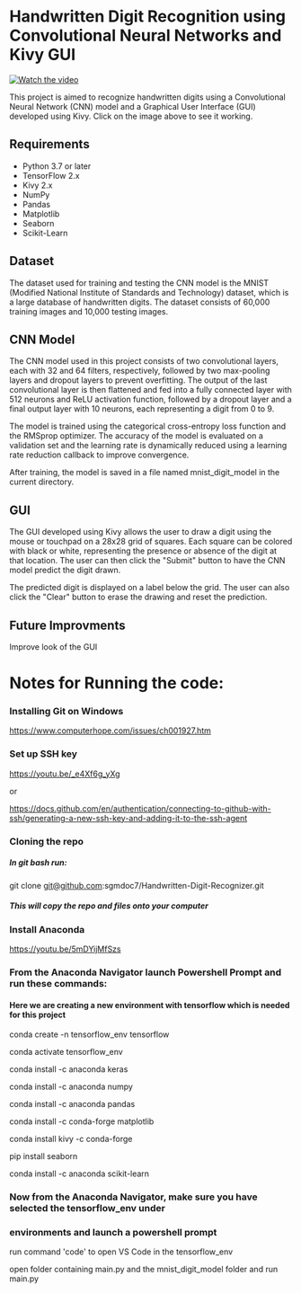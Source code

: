 # Handwritten Digit Recognition using Convolutional Neural Networks and Kivy GUI

[![Watch the video](https://i.imgur.com/dovjDDE.png)](https://www.youtube.com/watch?v=vUb86aDjG24)

This project is aimed to recognize handwritten digits using a Convolutional Neural Network (CNN) model and a Graphical User Interface (GUI) developed using Kivy. Click on the image above to see it working.

## Requirements
* Python 3.7 or later
* TensorFlow 2.x
* Kivy 2.x
* NumPy
* Pandas
* Matplotlib
* Seaborn
* Scikit-Learn

## Dataset
The dataset used for training and testing the CNN model is the MNIST (Modified National Institute of Standards and Technology) dataset, which is a large database of handwritten digits. The dataset consists of 60,000 training images and 10,000 testing images.

## CNN Model
The CNN model used in this project consists of two convolutional layers, each with 32 and 64 filters, respectively, followed by two max-pooling layers and dropout layers to prevent overfitting. The output of the last convolutional layer is then flattened and fed into a fully connected layer with 512 neurons and ReLU activation function, followed by a dropout layer and a final output layer with 10 neurons, each representing a digit from 0 to 9.

The model is trained using the categorical cross-entropy loss function and the RMSprop optimizer. The accuracy of the model is evaluated on a validation set and the learning rate is dynamically reduced using a learning rate reduction callback to improve convergence.

After training, the model is saved in a file named mnist_digit_model in the current directory.

## GUI
The GUI developed using Kivy allows the user to draw a digit using the mouse or touchpad on a 28x28 grid of squares. Each square can be colored with black or white, representing the presence or absence of the digit at that location. The user can then click the "Submit" button to have the CNN model predict the digit drawn.

The predicted digit is displayed on a label below the grid. The user can also click the "Clear" button to erase the drawing and reset the prediction.

## Future Improvments
Improve look of the GUI


# Notes for Running the code:

### Installing Git on Windows

https://www.computerhope.com/issues/ch001927.htm

### Set up SSH key

https://youtu.be/_e4Xf6g_yXg

or

https://docs.github.com/en/authentication/connecting-to-github-with-ssh/generating-a-new-ssh-key-and-adding-it-to-the-ssh-agent

### Cloning the repo

##### In git bash run:

git clone git@github.com:sgmdoc7/Handwritten-Digit-Recognizer.git

##### This will copy the repo and files onto your computer


### Install Anaconda

https://youtu.be/5mDYijMfSzs

### From the Anaconda Navigator launch Powershell Prompt and run these commands:
#### Here we are creating a new environment with tensorflow which is needed for this project

conda create -n tensorflow_env tensorflow

conda activate tensorflow_env

conda install -c anaconda keras

conda install -c anaconda numpy

conda install -c anaconda pandas

conda install -c conda-forge matplotlib

conda install kivy -c conda-forge

pip install seaborn

conda install -c anaconda scikit-learn

### Now from the Anaconda Navigator, make sure you have selected the tensorflow_env under
### environments and launch a powershell prompt

run command 'code' to open VS Code in the tensorflow_env 

open folder containing main.py and the mnist_digit_model folder and run main.py

